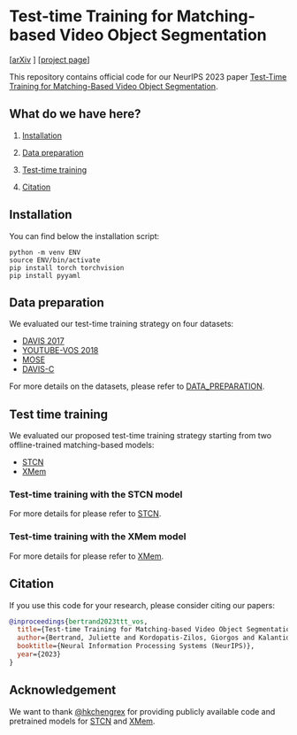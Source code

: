 # Test-time Training for Matching-based Video Object Segmentation

[[arXiv](https://openreview.net/pdf?id=9QsdPQlWiE) ] [[project page](https://jbertrand89.github.io/test-time-training-vos/)]

This repository contains official code for our NeurIPS 2023 paper 
[Test-Time Training for Matching-Based Video Object Segmentation](https://openreview.net/pdf?id=9QsdPQlWiE).

## What do we have here?
1. [Installation](#installation)

2. [Data preparation](#data-preparation)

3. [Test-time training](#test-time-training)

4. [Citation](#citation)

[//]: # (5. [References]&#40;#references&#41;)


## Installation

You can find below the installation script:

```
python -m venv ENV
source ENV/bin/activate
pip install torch torchvision
pip install pyyaml
```



## Data preparation

We evaluated our test-time training strategy on four datasets:
* [DAVIS 2017](https://davischallenge.org/)
* [YOUTUBE-VOS 2018](https://youtube-vos.org/)
* [MOSE](https://henghuiding.github.io/MOSE/)
* [DAVIS-C](https://jbertrand89.github.io/test-time-training-vos/)


For more details on the datasets, please refer to 
[DATA_PREPARATION](https://github.com/ttt-matching-based-vos/ttt_matching_vos/blob/main/DATA_PREPARATION.md).


## Test time training

We evaluated our proposed test-time training strategy starting from two offline-trained matching-based models:
* [STCN](https://github.com/hkchengrex/STCN)
* [XMem](https://github.com/hkchengrex/XMem)

### Test-time training with the STCN model

For more details for please refer to [STCN](STCN/README.md).


### Test-time training with the XMem model

For more details for please refer to [XMem](XMem/README.md).


## Citation
If you use this code for your research, please consider citing our papers:
```bibtex
@inproceedings{bertrand2023ttt_vos,
  title={Test-time Training for Matching-based Video Object Segmentation},
  author={Bertrand, Juliette and Kordopatis-Zilos, Giorgos and Kalantidis, Yannis and Tolias, Giorgos},
  booktitle={Neural Information Processing Systems (NeurIPS)},
  year={2023}
}
```

## Acknowledgement

We want to thank [@hkchengrex](https://github.com/hkchengrex) 
for providing publicly available code and pretrained models for
[STCN](https://github.com/hkchengrex/STCN) and [XMem](https://github.com/hkchengrex/XMem).
